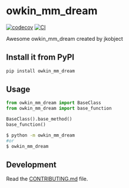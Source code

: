 # owkin_mm_dream

[![codecov](https://codecov.io/gh/jkobject/owkin_MM_DREAM/branch/main/graph/badge.svg?token=owkin_MM_DREAM_token_here)](https://codecov.io/gh/jkobject/owkin_MM_DREAM)
[![CI](https://github.com/jkobject/owkin_MM_DREAM/actions/workflows/main.yml/badge.svg)](https://github.com/jkobject/owkin_MM_DREAM/actions/workflows/main.yml)

Awesome owkin_mm_dream created by jkobject

## Install it from PyPI

```bash
pip install owkin_mm_dream
```

## Usage

```py
from owkin_mm_dream import BaseClass
from owkin_mm_dream import base_function

BaseClass().base_method()
base_function()
```

```bash
$ python -m owkin_mm_dream
#or
$ owkin_mm_dream
```

## Development

Read the [CONTRIBUTING.md](CONTRIBUTING.md) file.
